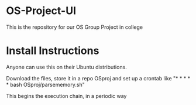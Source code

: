 # OS-Project-UI
This is the repository for our OS Group Project in college

# Install Instructions
Anyone can use this on their Ubuntu distributions.

Download the files, store it in a repo OSproj and set up a crontab like "* * * * * bash OSproj/parsememory.sh"

This begins the execution chain, in a periodic way
